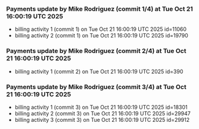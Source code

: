
### Payments update by Mike Rodriguez (commit 1/4) at Tue Oct 21 16:00:19 UTC 2025
- billing activity 1 (commit 1) on Tue Oct 21 16:00:19 UTC 2025 id=11060
- billing activity 2 (commit 1) on Tue Oct 21 16:00:19 UTC 2025 id=19790

### Payments update by Mike Rodriguez (commit 2/4) at Tue Oct 21 16:00:19 UTC 2025
- billing activity 1 (commit 2) on Tue Oct 21 16:00:19 UTC 2025 id=390

### Payments update by Mike Rodriguez (commit 3/4) at Tue Oct 21 16:00:19 UTC 2025
- billing activity 1 (commit 3) on Tue Oct 21 16:00:19 UTC 2025 id=18301
- billing activity 2 (commit 3) on Tue Oct 21 16:00:19 UTC 2025 id=29947
- billing activity 3 (commit 3) on Tue Oct 21 16:00:19 UTC 2025 id=29912
